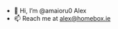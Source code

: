 - 👋 Hi, I’m @amaioru0 Alex
- 📫 Reach me at alex@homebox.ie

<!---
amaioru0/amaioru0 is a ✨ special ✨ repository because its `README.md` (this file) appears on your GitHub profile.
You can click the Preview link to take a look at your changes.
--->
